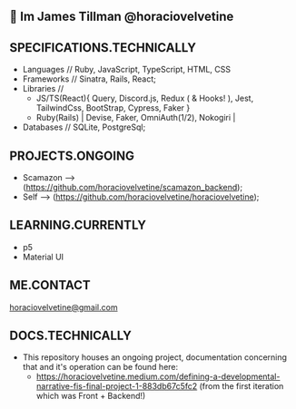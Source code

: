 ## 👋 Im James Tillman @horaciovelvetine

## SPECIFICATIONS.TECHNICALLY

- Languages // Ruby, JavaScript, TypeScript, HTML, CSS
- Frameworks // Sinatra, Rails, React;
- Libraries //
  - JS/TS(React){ Query, Discord.js, Redux ( & Hooks! ), Jest, TailwindCss, BootStrap, Cypress, Faker }
  - Ruby(Rails) | Devise, Faker, OmniAuth(1/2), Nokogiri |
- Databases // SQLite, PostgreSql;

## PROJECTS.ONGOING

- Scamazon --> (<https://github.com/horaciovelvetine/scamazon_backend>);
- Self --> (<https://github.com/horaciovelvetine/horaciovelvetine>);

## LEARNING.CURRENTLY

- p5
- Material UI

## ME.CONTACT

horaciovelvetine@gmail.com

## DOCS.TECHNICALLY

- This repository houses an ongoing project, documentation concerning that and it's operation can be found here:
  - <https://horaciovelvetine.medium.com/defining-a-developmental-narrative-fis-final-project-1-883db67c5fc2> (from the first iteration which was Front + Backend!)
